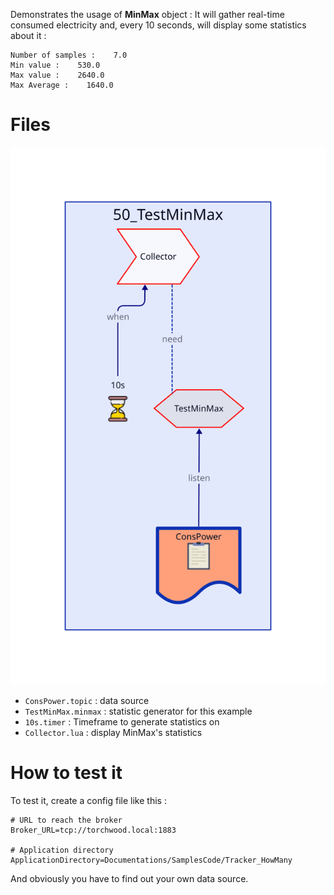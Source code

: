 Demonstrates the usage of **MinMax** object : It will gather real-time consumed electricity and, every 10 seconds, will display some statistics about it :
```
Number of samples :    7.0
Min value :    530.0
Max value :    2640.0
Max Average :    1640.0
```

# Files

![Objects in this example](Diagram.svg)


* `ConsPower.topic` : data source
* `TestMinMax.minmax` : statistic generator for this example
* `10s.timer` : Timeframe to generate statistics on
* `Collector.lua` : display MinMax's statistics

# How to test it

To test it, create a config file like this :

	# URL to reach the broker
	Broker_URL=tcp://torchwood.local:1883

	# Application directory
	ApplicationDirectory=Documentations/SamplesCode/Tracker_HowMany

And obviously you have to find out your own data source.
